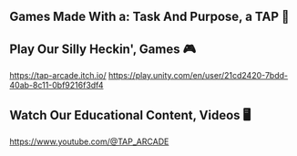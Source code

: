 ## Games Made With a: Task And Purpose, a TAP 👾
<!--


🧙 Remember, you can do mighty things with the power of [Markdown](https://docs.github.com/github/writing-on-github/getting-started-with-writing-and-formatting-on-github/basic-writing-and-formatting-syntax)
-->

## Play Our Silly Heckin', Games 🎮
https://tap-arcade.itch.io/
https://play.unity.com/en/user/21cd2420-7bdd-40ab-8c11-0bf9216f3df4

## Watch Our Educational Content, Videos 🖥️
https://www.youtube.com/@TAP_ARCADE
